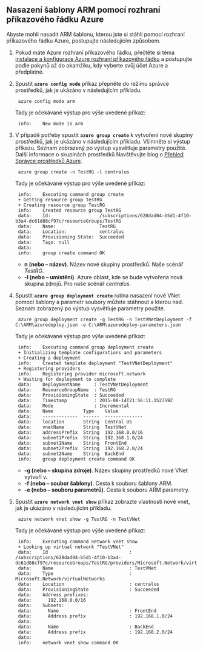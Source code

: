 ## <a name="deploy-the-arm-template-by-using-the-azure-cli"></a>Nasazení šablony ARM pomocí rozhraní příkazového řádku Azure

Abyste mohli nasadit ARM šablonu, kterou jste si stáhli pomocí rozhraní příkazového řádku Azure, postupujte následujícím způsobem.

1. Pokud máte Azure rozhraní příkazového řádku, přečtěte si téma [instalace a konfigurace Azure rozhraní příkazového řádku](../articles/xplat-cli-install.md) a postupujte podle pokynů až do okamžiku, kdy vyberte svůj účet Azure a předplatné.
2. Spustit **`azure config mode`** příkaz přepněte do režimu správce prostředků, jak je ukázáno v následujícím příkladu.

        azure config mode arm

    Tady je očekávané výstup pro výše uvedené příkaz:

        info:    New mode is arm

3. V případě potřeby spustit **`azure group create`** k vytvoření nové skupiny prostředků, jak je ukázáno v následujícím příkladu. Všimněte si výstup příkazu. Seznam zobrazený po výstup vysvětluje parametry použité. Další informace o skupinách prostředků Navštěvujte blog o [Přehled Správce prostředků Azure](../articles/resource-group-overview.md).

        azure group create -n TestRG -l centralus

    Tady je očekávané výstup pro výše uvedené příkaz:

        info:    Executing command group create
        + Getting resource group TestRG
        + Creating resource group TestRG
        info:    Created resource group TestRG
        data:    Id:                  /subscriptions/628dad04-b5d1-4f10-b3a4-dc61d88cf97c/resourceGroups/TestRG
        data:    Name:                TestRG
        data:    Location:            centralus
        data:    Provisioning State:  Succeeded
        data:    Tags: null
        data:
        info:    group create command OK

    - **n (nebo – název)**. Název nové skupiny prostředků. Naše scénář *TestRG*.
    - **-l (nebo – umístění)**. Azure oblast, kde se bude vytvořena nová skupina zdrojů. Pro naše scénář *centralus*.

4. Spustit **`azure group deployment create`** rutina nasazení nové VNet pomocí šablony a parametr soubory můžete stáhnout a kterou nad. Seznam zobrazený po výstup vysvětluje parametry použité.

        azure group deployment create -g TestRG -n TestVNetDeployment -f C:\ARM\azuredeploy.json -e C:\ARM\azuredeploy-parameters.json

    Tady je očekávané výstup pro výše uvedené příkaz:

        info:    Executing command group deployment create
        + Initializing template configurations and parameters
        + Creating a deployment
        info:    Created template deployment "TestVNetDeployment"
        + Registering providers
        info:    Registering provider microsoft.network
        + Waiting for deployment to complete
        data:    DeploymentName     : TestVNetDeployment
        data:    ResourceGroupName  : TestRG
        data:    ProvisioningState  : Succeeded
        data:    Timestamp          : 2015-08-14T21:56:11.152759Z
        data:    Mode               : Incremental
        data:    Name           Type    Value
        data:    -------------  ------  --------------
        data:    location       String  Central US
        data:    vnetName       String  TestVNet
        data:    addressPrefix  String  192.168.0.0/16
        data:    subnet1Prefix  String  192.168.1.0/24
        data:    subnet1Name    String  FrontEnd
        data:    subnet2Prefix  String  192.168.2.0/24
        data:    subnet2Name    String  BackEnd
        info:    group deployment create command OK

    - **-g (nebo – skupina zdroje)**. Název skupiny prostředků nové VNet vytvoří v.
    - **-f (nebo – soubor šablony)**. Cesta k souboru šablony ARM.
    - **-e (nebo – souboru parametrů)**. Cesta k souboru ARM parametry.

5. Spustit **`azure network vnet show`** příkaz zobrazte vlastnosti nové vnet, jak je ukázáno v následujícím příkladu.

        azure network vnet show -g TestRG -n TestVNet

    Tady je očekávané výstup pro výše uvedené příkaz:

        info:    Executing command network vnet show
        + Looking up virtual network "TestVNet"
        data:    Id                              : /subscriptions/628dad04-b5d1-4f10-b3a4-dc61d88cf97c/resourceGroups/TestRG/providers/Microsoft.Network/virtualNetworks/TestVNet
        data:    Name                            : TestVNet
        data:    Type                            : Microsoft.Network/virtualNetworks
        data:    Location                        : centralus
        data:    ProvisioningState               : Succeeded
        data:    Address prefixes:
        data:      192.168.0.0/16
        data:    Subnets:
        data:      Name                          : FrontEnd
        data:      Address prefix                : 192.168.1.0/24
        data:
        data:      Name                          : BackEnd
        data:      Address prefix                : 192.168.2.0/24
        data:
        info:    network vnet show command OK
